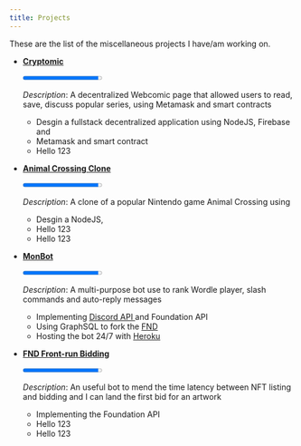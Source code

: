 ```yaml
---
title: Projects
---
```


These are the list of the miscellaneous projects I have/am working on.


- <a href="" target="_blank" rel="noopener"> **Cryptomic** </a>


    <div class="progress-element progress-element--75">
    <div class="progress-container">
    <progress max="100" value="95"></progress>
    </div>
    </div>
 
    *Description*: A decentralized Webcomic page that allowed users to read, save, discuss popular series, using Metamask and smart contracts </br>
    - Desgin a fullstack decentralized application using NodeJS, Firebase and  </br>
    - Metamask and smart contract </br>
    - Hello 123 </br>

- <a href="https://monmon06.github.io/major-project/" target="_blank" rel="noopener"> **Animal Crossing Clone** </a>
    <div class="progress-element progress-element--100">
    <div class="progress-container">
    <progress max="100" value="95"></progress>
    </div>
    </div>
 
   *Description*: A clone of a popular Nintendo game Animal Crossing using </br>
    - Desgin a NodeJS,  </br>
    - Hello 123 </br>
    - Hello 123 </br>


- <a href="https://github.com/monmon0/monBot" target="_blank" rel="noopener"> **MonBot** </a>
    <div class="progress-element progress-element--100">
    <div class="progress-container">
    <progress max="100" value="95"></progress>
    </div>
    </div>
 
    *Description*: A multi-purpose bot use to rank Wordle  player, slash commands and auto-reply messages</br>
    - Implementing <a href="https://discord.com/developers/docs"> Discord API </a> and Foundation API  </br>
    - Using GraphSQL to fork the <a href="https://foundation.app/"> FND </a> </br>
    - Hosting the bot 24/7 with <a href="https://www.heroku.com/">Heroku</a> </br>



- <a href="">   **FND Front-run Bidding** </a> <br>
    <div class="progress-element progress-element--100">
    <div class="progress-container">
    <progress max="100" value="95"></progress>
    </div>
    </div>
 
    *Description*: An useful bot to mend the time latency between NFT listing and bidding and I can land the first bid for an artwork</br>
    - Implementing the Foundation API  </br>
    - Hello 123 </br>
    - Hello 123 </br>






